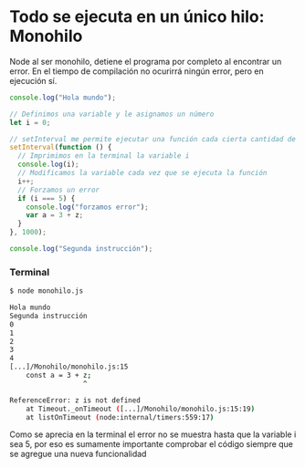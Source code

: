 # Todo se ejecuta en un único hilo: Monohilo

Node al ser monohilo, detiene el programa por completo al encontrar un error. En el tiempo de compilación no ocurirrá ningún error, pero en ejecución sí.

```js
console.log("Hola mundo");

// Definimos una variable y le asignamos un número
let i = 0;

// setInterval me permite ejecutar una función cada cierta cantidad de tiempo, recibe como argumentos: Función a ejecutarse, intervalo de tiempo en milisegundos.
setInterval(function () {
  // Imprimimos en la terminal la variable i
  console.log(i);
  // Modificamos la variable cada vez que se ejecuta la función
  i++;
  // Forzamos un error
  if (i === 5) {
    console.log("forzamos error");
    var a = 3 + z;
  }
}, 1000);

console.log("Segunda instrucción");
```

### Terminal

```bash
$ node monohilo.js

Hola mundo
Segunda instrucción
0
1
2
3
4
[...]/Monohilo/monohilo.js:15
    const a = 3 + z;
                  ^

ReferenceError: z is not defined
    at Timeout._onTimeout ([...]/Monohilo/monohilo.js:15:19)
    at listOnTimeout (node:internal/timers:559:17)

```

Como se aprecia en la terminal el error no se muestra hasta que la variable i sea 5, por eso es sumamente importante comprobar el código siempre que se agregue una nueva funcionalidad

